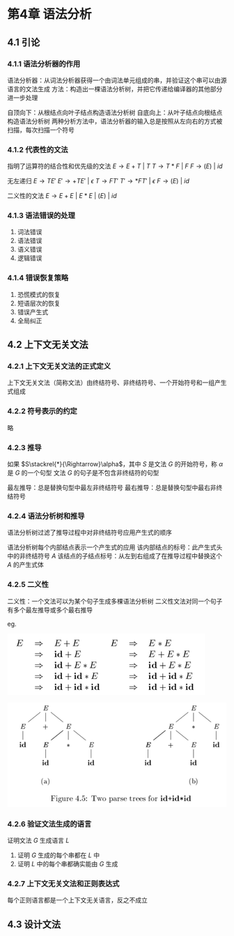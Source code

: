# 第4章 语法分析
## 4.1 引论
### 4.1.1 语法分析器的作用
语法分析器：从词法分析器获得一个由词法单元组成的串，并验证这个串可以由源语言的文法生成
方法：构造出一棵语法分析树，并把它传递给编译器的其他部分进一步处理

自顶向下：从根结点向叶子结点构造语法分析树
自底向上：从叶子结点向根结点构造语法分析树
两种分析方法中，语法分析器的输入总是按照从左向右的方式被扫描，每次扫描一个符号

### 4.1.2 代表性的文法
指明了运算符的结合性和优先级的文法
$E\rightarrow E+T$ | $T$
$T\rightarrow T*F$ | $F$
$F\rightarrow(E)$ | $id$

无左递归
$E\rightarrow TE'$
$E'\rightarrow +TE'$ | $\epsilon$
$T\rightarrow FT'$
$T'\rightarrow *FT'$ | $\epsilon$
$F\rightarrow (E)$ | $id$

二义性的文法
$E\rightarrow E+E$ | $E*E$ | $(E)$ | $id$

### 4.1.3 语法错误的处理
1. 词法错误
2. 语法错误
3. 语义错误
4. 逻辑错误

### 4.1.4 错误恢复策略
1. 恐慌模式的恢复
2. 短语层次的恢复
3. 错误产生式
4. 全局纠正

## 4.2 上下文无关文法
### 4.2.1 上下文无关文法的正式定义
上下文无关文法（简称文法）由终结符号、非终结符号、一个开始符号和一组产生式组成

### 4.2.2 符号表示的约定
略

### 4.2.3 推导
如果 $S\stackrel{*}{\Rightarrow}\alpha$，其中 $S$ 是文法 $G$ 的开始符号，称 $\alpha$ 是 $G$ 的一个句型
文法 $G$ 的句子是不包含非终结符的句型

最左推导：总是替换句型中最左非终结符号
最右推导：总是替换句型中最右非终结符号

### 4.2.4 语法分析树和推导
语法分析树过滤了推导过程中对非终结符号应用产生式的顺序

语法分析树每个内部结点表示一个产生式的应用
该内部结点的标号：此产生式头中的非终结符号 $A$
该结点的子结点标号：从左到右组成了在推导过程中替换这个 $A$ 的产生式体

### 4.2.5 二义性
二义性：一个文法可以为某个句子生成多棵语法分析树
二义性文法对同一个句子有多个最左推导或多个最右推导

eg. 

![assembly-4-1](assets/assembly-4-1.png)

![assembly-4-2](assets/assembly-4-2.png)

### 4.2.6 验证文法生成的语言
证明文法 $G$ 生成语言 $L$
1. 证明 $G$ 生成的每个串都在 $L$ 中
2. 证明 $L$ 中的每个串都确实能由 $G$ 生成

### 4.2.7 上下文无关文法和正则表达式
每个正则语言都是一个上下文无关语言，反之不成立

## 4.3 设计文法

